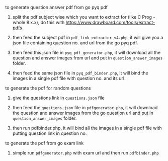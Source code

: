 to generate question answer pdf from go pyq pdf

1. split the pdf subject wise which you want to extract for (like C Prog - whole 8.x.x), do this with https://www.drawboard.com/tools/extract-pdfs

2. then feed the subject pdf in ```pdf_link_extractor_v4.php```, it will give you a json file containing question no. and url from the go pyq pdf.

3. then feed this json file in ```pyq_pdf_generator.php```, it will download all the question and answer images from url and put in ```question_answer_images``` folder.

4. then feed the same json file in ```pyq_pdf_binder.php```, it will bind the images in a single pdf file with question no. and its url.


to generate the pdf for random questions

1. give the questions link in ```questions.json``` file

2. then feed the ```questions.json``` file in ```pdfgenerator.php```, it will download the question and answer images from the go question url and put in ```question_answer_images``` folder.

3. then run pdfbinder.php, it will bind all the images in a single pdf file with putting question link in question no.

to generate the pdf from go exam link

1. simple run ```pdfgenerator.php``` with exam url and then run ```pdfbinder.php```